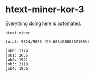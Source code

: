 # htext-miner-kor-3

Everything doing here is automated.

```
htext-miner

total: 9824/9855 (99.68543886352106%)

job0: 1774
job1: 2055
job2: 1941
job3: 2118
job4: 1936
```